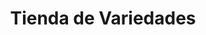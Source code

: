 ---
title: "Tienda de Variedades"
url: /ciudad-satelite/tienda-de-variedades-avenida-ciudad-satelite-3/
shop: Lebensmittel
---